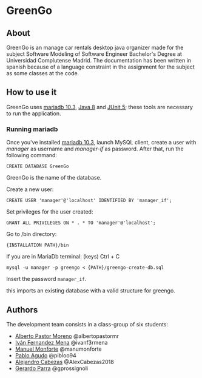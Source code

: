 # GreenGo


## About
GreenGo is an manage car rentals desktop java organizer made for the subject Software Modeling of Software Engineer Bachelor's Degree at Universidad Complutense Madrid.
The documentation has been written in spanish because of a language constraint in the assignment for the subject as some classes at the code.
## How to use it
GreenGo uses [mariadb 10.3](https://downloads.mariadb.org/mariadb/10.3.10/), [Java 8](https://www.oracle.com/technetwork/java/javase/downloads/jdk8-downloads-2133151.html) and [JUnit 5](https://junit.org/junit5/); these tools are necessary to run the application.
### Running mariadb
Once you've installed [mariadb 10.3](https://downloads.mariadb.org/mariadb/10.3.10/), launch MySQL client, create a user with _manager_ as username and _manager-if_ as password.
After that, run the following command:

`CREATE DATABASE GreenGo`

GreenGo is the name of the database.

Create a new user:

`CREATE USER 'manager'@'localhost' IDENTIFIED BY 'manager_if';`

Set privileges for the user created:

`GRANT ALL PRIVILEGES ON * . * TO 'manager'@'localhost';`

Go to /bin directory:

`{INSTALLATION PATH}/bin`

If you are in MariaDb terminal: (keys) Ctrl + C

`mysql -u manager -p greengo < {PATH}/greengo-create-db.sql`

Insert the password `manager_if`.

this imports an existing database with a valid structure for greengo.

## Authors
The development team consists in a class-group of six students:
  - [Alberto Pastor Moreno](https://github.com/albertopastormr/) @albertopastormr
  - [Iván Fernandez Mena](https://github.com/ivanfermena) @ivanf3rmena
  - [Manuel Monforte](https://github.com/manumonforte) @manumonforte
  - [Pablo Agudo](https://github.com/pibloo94) @pibloo94
  - [Alejandro Cabezas](https://github.com/AlexCabezas2018) @AlexCabezas2018
  - [Gerardo Parra](https://github.com/gprossignoli) @gprossignoli
  
 
